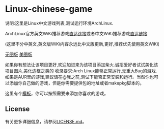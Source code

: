# Linux-chinese-game

说明:这里是Linux中文游戏列表,测试运行环境ArchLinux.

ArchLinux官方英文WiKi推荐游戏[直达连接](https://wiki.archlinux.org/index.php/List_of_games)或者中文WiKi推荐游戏[直达链接](https://wiki.archlinux.org/index.php/List_of_games_(%E7%AE%80%E4%BD%93%E4%B8%AD%E6%96%87) )  

(这里不分中英文,英文版WiKi内容永远比中文版更新,更好,推荐优先使用英文WiKi)

[无图版](README-mini.md)   [美图版](README-max.md)

如果你有想法让该项目更好,欢迎加进来为该项目添加柴火.诚招爱好者试试美化该项目图片,美化边框之类的
收录要求:Arch Linux能够正常运行,无重大Bug的游戏.如果是AUR里的游戏,建议请在@我之前,测试下能否正常安装和运行。当然你也可以添加你自己做的游戏，但是你需要提供包的地址或者makepkg脚本的。

这里有个[模板](项目模板.md)，你可以按照需要来添加你喜欢的游戏。





## License

有关更多详细信息，请参阅[LICENSE.md](LICENSE.md)。

